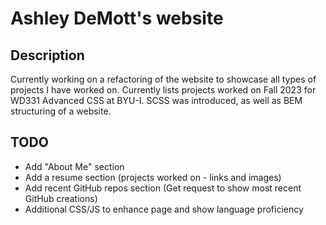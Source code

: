 # Ashley DeMott's website
## Description
Currently working on a refactoring of the website to showcase all types of projects I have worked on. Currently lists projects worked on Fall 2023 for WD331 Advanced CSS at BYU-I. SCSS was introduced, as well as BEM structuring of a website.

## TODO
- Add "About Me" section
- Add a resume section (projects worked on - links and images)
- Add recent GitHub repos section (Get request to show most recent GitHub creations)
- Additional CSS/JS to enhance page and show language proficiency